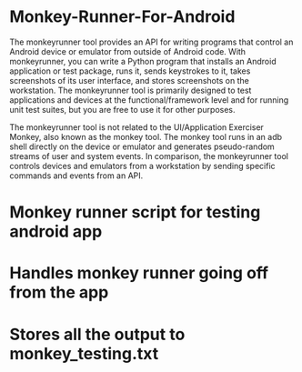 # Monkey-Runner-For-Android
The monkeyrunner tool provides an API for writing programs that control an Android device or emulator from outside of Android code. With monkeyrunner, you can write a Python program that installs an Android application or test package, runs it, sends keystrokes to it, takes screenshots of its user interface, and stores screenshots on the workstation. The monkeyrunner tool is primarily designed to test applications and devices at the functional/framework level and for running unit test suites, but you are free to use it for other purposes.

The monkeyrunner tool is not related to the UI/Application Exerciser Monkey, also known as the monkey tool. The monkey tool runs in an adb shell directly on the device or emulator and generates pseudo-random streams of user and system events. In comparison, the monkeyrunner tool controls devices and emulators from a workstation by sending specific commands and events from an API. 

# Monkey runner script for testing android app 
# Handles monkey runner going off from the app
# Stores all the output to monkey_testing.txt
